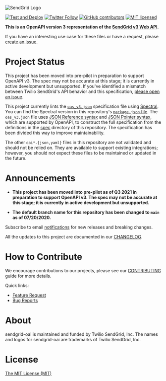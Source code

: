 ![SendGrid Logo](https://uiux.s3.amazonaws.com/2016-logos/email-logo%402x.png)

[![Test and Deploy](https://github.com/sendgrid/sendgrid-oai/actions/workflows/test-and-deploy.yml/badge.svg)](https://github.com/sendgrid/sendgrid-oai/actions/workflows/test-and-deploy.yml)
[![Twitter Follow](https://img.shields.io/twitter/follow/sendgrid.svg?style=social&label=Follow)](https://twitter.com/sendgrid)
[![GitHub contributors](https://img.shields.io/github/contributors/sendgrid/sendgrid-oai.svg)](https://github.com/sendgrid/sendgrid-oai/graphs/contributors)
[![MIT licensed](https://img.shields.io/badge/license-MIT-blue.svg)](LICENSE)

**This is an OpenAPI version 3 representation of the [SendGrid v3 Web API](https://sendgrid.com/docs/API_Reference/Web_API_v3/index.html).**

If you have an interesting use case for these files or have a request, please [create an issue](https://github.com/sendgrid/sendgrid-oai/issues).

# Project Status

This project has been moved into pre-pilot in preparation to support OpenAPI v3. The spec may not be accurate at this stage; it is currently in active development but unsupported. If you've identified a mismatch between Twilio SendGrid's API behavior and this specification, [please open an issue](https://github.com/sendgrid/sendgrid-oai/issues/new).

This project currently lints the [`oas_v3.json`](oas_v3.json) specification file using [Spectral](https://stoplight.io/open-source/spectral/). You can find the Spectral version in this repository's [`package.json` file](./package.json). The `oas_v3.json` file uses [JSON Reference syntax](https://datatracker.ietf.org/doc/html/draft-pbryan-zyp-json-ref-03) and [JSON Pointer syntax](https://datatracker.ietf.org/doc/html/rfc6901), which are supported by OpenAPI, to construct the full specification from the definitions in the [spec](./spec) directory of this repository. The specification has been divided this way to improve maintainability.

The other `oai*.{json,yaml}` files in this repository are not validated and should not be relied on. They are available to support existing integrations; however, you should not expect these files to be maintained or updated in the future.

# Announcements

* **This project has been moved into pre-pilot as of Q3 2021 in preparation to support OpenAPI v3. The spec may not be accurate at this stage; it is currently in active development but unsupported.**

* **The default branch name for this repository has been changed to `main` as of 07/20/2020.**

Subscribe to email [notifications](https://dx.sendgrid.com/newsletter/oai) for new releases and breaking changes.

All the updates to this project are documented in our [CHANGELOG](CHANGELOG.md).

# How to Contribute

We encourage contributions to our projects, please see our [CONTRIBUTING](CONTRIBUTING.md) guide for more details.

Quick links:

- [Feature Request](CONTRIBUTING.md#feature-request)
- [Bug Reports](CONTRIBUTING.md#submit-a-bug-report)

# About

sendgrid-oai is maintained and funded by Twilio SendGrid, Inc. The names and logos for sendgrid-oai are trademarks of Twilio SendGrid, Inc.

# License
[The MIT License (MIT)](LICENSE)
